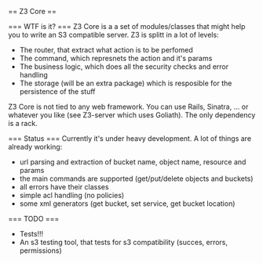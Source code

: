 == Z3 Core ==

=== WTF is it? ===
Z3 Core is a a set of modules/classes that might help you to write an S3 compatible server. Z3 is splitt in a lot of levels:
 * The router, that extract what action is to be perfomed
 * The command, which represnets the action and it's params
 * The business logic, which does all the security checks and error handling
 * The storage (will be an extra package) which is resposible for the persistence of the stuff

Z3 Core is not tied to any web framework. You can use Rails, Sinatra, ... or whatever you like 
(see Z3-server which uses Goliath). The only dependency is a rack.

=== Status ===
Currently it's under heavy development. A lot of things are already working:

 * url parsing and extraction of bucket name, object name, resource and params
 * the main commands are supported (get/put/delete objects and buckets)
 * all errors have their classes
 * simple acl handling (no policies)
 * some xml generators (get bucket, set service, get bucket location)

=== TODO ===
 * Tests!!!
 * An s3 testing tool, that tests for s3 compatibility (succes, errors, permissions)
 